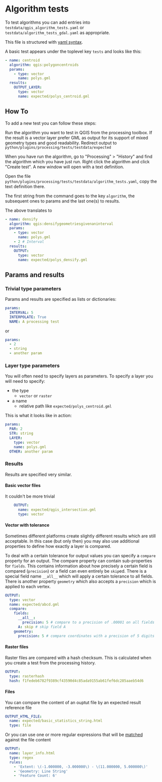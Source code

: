 Algorithm tests
===============

To test algorithms you can add entries into `testdata/qgis_algorithm_tests.yaml` or `testdata/algorithm_tests_gdal.yaml` as appropriate.

This file is structured with [yaml syntax](http://www.yaml.org/start.html).

A basic test appears under the toplevel key `tests` and looks like this:

```yaml
- name: centroid
  algorithm: qgis:polygoncentroids
  params:
    - type: vector
      name: polys.gml
  results:
    OUTPUT_LAYER:
      type: vector
      name: expected/polys_centroid.gml
```

How To
------

To add a new test you can follow these steps:

Run the algorithm you want to test in QGIS from the processing toolbox. If the
result is a vector layer prefer GML as output for its support of mixed
geometry types and good readability. Redirect output to
`python/plugins/processing/tests/testdata/expected`

When you have run the algorithm, go to "Processing" > "History" and find the
algorithm which you have just run. Right click the algorithm and click "Create test".
A new window will open with a text definition.

Open the file `python/plugins/processing/tests/testdata/algorithm_tests.yaml`,
copy the text definition there.

The first string from the command goes to the key `algorithm`, the subsequent
ones to params and the last one(s) to results.

The above translates to

```yaml
- name: densify
  algorithm: qgis:densifygeometriesgivenaninterval
  params:
    - type: vector
      name: polys.gml
    - 2 # Interval
  results:
    OUTPUT:
      type: vector
      name: expected/polys_densify.gml
```

Params and results
------------------

### Trivial type parameters

Params and results are specified as lists or dictionaries:

```yaml
params:
  INTERVAL: 5
  INTERPOLATE: True
  NAME: A processing test
```

or

```yaml
params:
  - 2
  - string
  - another param
```

### Layer type parameters

You will often need to specify layers as parameters. To specify a layer you will need to specify:

 * the type
   * `vector` or `raster`
 * a name
   * relative path like `expected/polys_centroid.gml`

This is what it looks like in action:

```yaml
params:
  PAR: 2
  STR: string
  LAYER:
    type: vector
    name: polys.gml
  OTHER: another param
```

### Results

Results are specified very similar.

#### Basic vector files

It couldn't be more trivial

```yaml
    OUTPUT:
      name: expected/qgis_intersection.gml
      type: vector
```

#### Vector with tolerance

Sometimes different platforms create slightly different results which are
still acceptable. In this case (but only then) you may also use additional
properties to define how exactly a layer is compared.

To deal with a certain tolerance for output values you can specify a
`compare` property for an output. The compare property can contain sub-properties
for `fields`. This contains information about how precisely a certain field is
compared (`precision`) or a field can even entirely be `skip`ed. There is a special
field name `__all__` which will apply a certain tolerance to all fields.
There is another property `geometry`  which also accepts a `precision` which is
applied to each vertex.

```yaml
OUTPUT:
  type: vector
  name: expected/abcd.gml
  compare:
    fields:
      __all__:
        precision: 5 # compare to a precision of .00001 on all fields
      A: skip # skip field A
    geometry:
      precision: 5 # compare coordinates with a precision of 5 digits
```

#### Raster files

Raster files are compared with a hash checksum. This is calculated when you create
a test from the processing history.

```yaml
OUTPUT:
  type: rasterhash
  hash: f1fedeb6782f9389cf43590d4c85ada9155ab61fef6dc285aaeb54d6
```
      
#### Files

You can compare the content of an ouptut file by an expected result reference file

```yaml
OUTPUT_HTML_FILE:
  name: expected/basic_statistics_string.html
  type: file
```

Or you can use one or more regular expressions that will be [matched](https://docs.python.org/2/library/re.html#re.search) against the file
content

```yaml
OUTPUT:
  name: layer_info.html
  type: regex
  rules:
    - 'Extent: \(-1.000000, -3.000000\) - \(11.000000, 5.000000\)'
    - 'Geometry: Line String'
    - 'Feature Count: 6'
```
